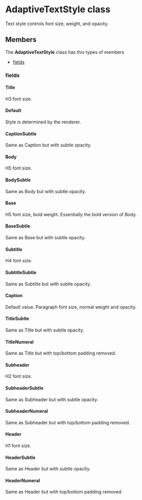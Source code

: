 
# AdaptiveTextStyle class

Text style controls font size, weight, and opacity.

## Members

The **AdaptiveTextStyle** class has this types of members

* [fields](#fields)

### fields

#### Title

H3 font size.

#### Default

Style is determined by the renderer.

#### CaptionSubtle

Same as Caption but with subtle opacity.

#### Body

H5 font size.

#### BodySubtle

Same as Body but with subtle opacity.

#### Base

H5 font size, bold weight. Essentially the bold version of Body.

#### BaseSubtle

Same as Base but with subtle opacity.

#### Subtitle

H4 font size.

#### SubtitleSubtle

Same as Subtitle but with subtle opacity.

#### Caption

Default value. Paragraph font size, normal weight and opacity.

#### TitleSubtle

Same as Title but with subtle opacity.

#### TitleNumeral

Same as Title but with top/bottom padding removed.

#### Subheader

H2 font size.

#### SubheaderSubtle

Same as Subheader but with subtle opacity.

#### SubheaderNumeral

Same as Subheader but with top/bottom padding removed.

#### Header

H1 font size.

#### HeaderSubtle

Same as Header but with subtle opacity.

#### HeaderNumeral

Same as Header but with top/bottom padding removed.
